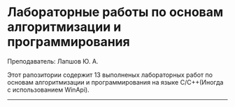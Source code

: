 # Лабораторные работы по основам алгоритмизации и программирования

Преподаватель: Лапшов Ю. А.

Этот рапозитории содержит 13 выполненыx лабораторныx работ по основам алгоритмизации и программирования на языке C/C++(Иногда с использованием WinApi).
___
